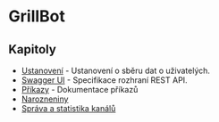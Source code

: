 # GrillBot

## Kapitoly

- [Ustanovení](docs/legal.md) - Ustanovení o sběru dat o uživatelých.
- [Swagger UI](https://grillbot.cloud/swagger) - Specifikace rozhraní REST API.
- [Příkazy](docs/commands.md) - Dokumentace příkazů
- [Narozneniny](docs/birthday.md)
- [Správa a statistika kanálů](docs/emotes.md)
